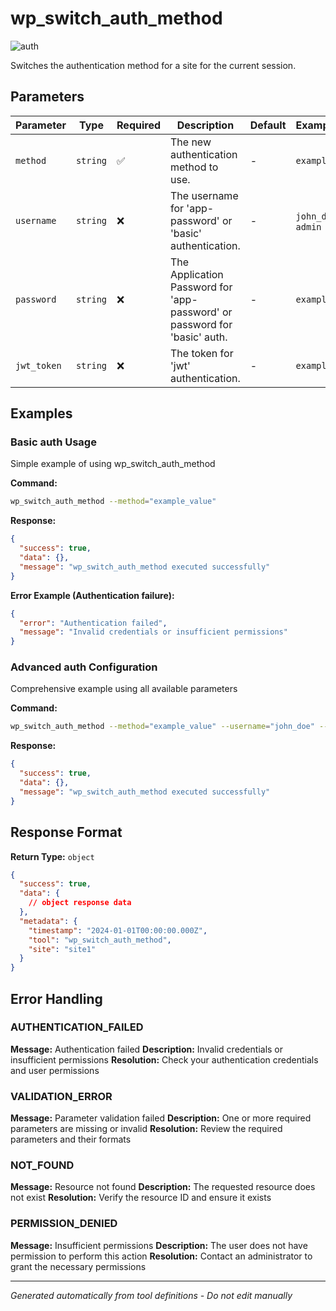 # wp_switch_auth_method

![auth](https://img.shields.io/badge/category-auth-darkblue)

Switches the authentication method for a site for the current session.

## Parameters

| Parameter   | Type     | Required | Description                                                               | Default | Examples            |
| ----------- | -------- | -------- | ------------------------------------------------------------------------- | ------- | ------------------- |
| `method`    | `string` | ✅       | The new authentication method to use.                                     | -       | `example`           |
| `username`  | `string` | ❌       | The username for 'app-password' or 'basic' authentication.                | -       | `john_doe`, `admin` |
| `password`  | `string` | ❌       | The Application Password for 'app-password' or password for 'basic' auth. | -       | `example`           |
| `jwt_token` | `string` | ❌       | The token for 'jwt' authentication.                                       | -       | `example`           |

## Examples

### Basic auth Usage

Simple example of using wp_switch_auth_method

**Command:**

```bash
wp_switch_auth_method --method="example_value"
```

**Response:**

```json
{
  "success": true,
  "data": {},
  "message": "wp_switch_auth_method executed successfully"
}
```

**Error Example (Authentication failure):**

```json
{
  "error": "Authentication failed",
  "message": "Invalid credentials or insufficient permissions"
}
```

### Advanced auth Configuration

Comprehensive example using all available parameters

**Command:**

```bash
wp_switch_auth_method --method="example_value" --username="john_doe" --password="example_value" --jwt_token="example_value"
```

**Response:**

```json
{
  "success": true,
  "data": {},
  "message": "wp_switch_auth_method executed successfully"
}
```

## Response Format

**Return Type:** `object`

```json
{
  "success": true,
  "data": {
    // object response data
  },
  "metadata": {
    "timestamp": "2024-01-01T00:00:00.000Z",
    "tool": "wp_switch_auth_method",
    "site": "site1"
  }
}
```

## Error Handling

### AUTHENTICATION_FAILED

**Message:** Authentication failed **Description:** Invalid credentials or insufficient permissions **Resolution:**
Check your authentication credentials and user permissions

### VALIDATION_ERROR

**Message:** Parameter validation failed **Description:** One or more required parameters are missing or invalid
**Resolution:** Review the required parameters and their formats

### NOT_FOUND

**Message:** Resource not found **Description:** The requested resource does not exist **Resolution:** Verify the
resource ID and ensure it exists

### PERMISSION_DENIED

**Message:** Insufficient permissions **Description:** The user does not have permission to perform this action
**Resolution:** Contact an administrator to grant the necessary permissions

---

_Generated automatically from tool definitions - Do not edit manually_

